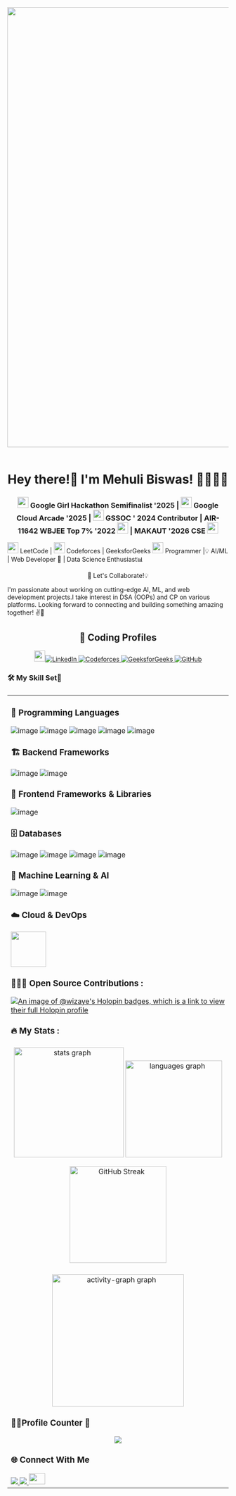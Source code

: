 <div align="center">
<img src="https://cdna.artstation.com/p/assets/images/images/028/102/058/original/pixel-jeff-matrix-s.gif?1593487263" height=auto  width=1000>
</div>  
</br>


<h1 align="center">Hey there!👋   I'm Mehuli Biswas! 👩‍🎓👩‍💻 </h1>

###

<div align="center">
 
### <img src="https://github.com/user-attachments/assets/a405d9f5-299e-48a0-a516-689d88511ae1" width="25" height="25"> Google Girl Hackathon Semifinalist '2025 | <img src="https://github.com/user-attachments/assets/4771d262-80bc-4ab7-bf5f-cc94070b64d2" width="25" height="25"> Google Cloud Arcade '2025 | <img src="https://github.com/user-attachments/assets/827e105a-d9c2-4854-879f-431a193753d8" width="25" height="25"> GSSOC ' 2024 Contributor |  AIR-11642 WBJEE Top 7% '2022  <img src="https://github.com/user-attachments/assets/eebb827f-9db7-497a-9960-4deec3c4d765 " width="25" height="25"> | MAKAUT '2026 CSE  <img src="https://github.com/user-attachments/assets/20792b6b-68fe-42a7-a7a5-d3429bc2715b" width="25" height="25">

<p align="left">
<img src="https://github.com/user-attachments/assets/66ed662e-77e2-4af7-9147-923b0150500d" height="25" widthg="25"> LeetCode | <img src="https://github.com/user-attachments/assets/98edadb7-dbb6-47df-9991-d6f92214ff80" width="25" height="25"> Codeforces | GeeksforGeeks <img src="https://github.com/user-attachments/assets/8281f2ed-15a1-42d4-8721-04ee34c2eb27" width="25" height="25">
 Programmer 
 |💡 AI/ML | Web Developer 🤖 | Data Science Enthusiast📊  
</p>
🚀 Let's Collaborate!💡
<p align="left">
I'm passionate about working on cutting-edge AI, ML, and web development projects.I take interest in DSA (OOPs) and CP on various platforms. Looking forward to connecting and building something amazing together! ✌👯  
</p>


## 🔗 Coding Profiles 
<p align="center">
<a href="https://www.linkedin.com/in/mehuli-biswas-817246334/"><img src="https://github.com/user-attachments/assets/66ed662e-77e2-4af7-9147-923b0150500d" height="25" widthg="25"><img src="https://img.shields.io/badge/Linkedin-blue?style=for-the-badge&logo=linkedin" alt="LinkedIn">
</a>

  <a href="https://codeforces.com/profile/mehulibiswas16">
  <img src="https://img.shields.io/badge/Codeforces-black?style=for-the-badge&logo=codeforces" alt="Codeforces">
</a>
  
<a href="https://www.geeksforgeeks.org/user/mehulibiswas16/">
  <img src="https://img.shields.io/badge/GeeksgorGeeks-orange?style=for-the-badge&logo=geeksforgeeks" alt="GeeksforGeeks">
</a>

<a href="https://github.com/Sanchita76">
  <img src="https://img.shields.io/badge/GitHub-green?style=for-the-badge&logo=github" alt="GitHub">
</a>

</p>

</div>

###

<h3 align="left">🛠 My Skill Set🥉  </h3>

### <table><tr><td valign="top" width="33%">

### 🚀 Programming Languages  
![image](https://github.com/user-attachments/assets/36142740-a7b0-402c-9c0d-dba80abe0aa9)
![image](https://github.com/user-attachments/assets/322ca216-82e7-45aa-816c-dcd4711c23cf)
![image](https://github.com/user-attachments/assets/4f76f2d4-1600-4eab-8903-b68b51416722)
![image](https://github.com/user-attachments/assets/e170d398-2160-4498-8627-46516d980162)
![image](https://github.com/user-attachments/assets/023a57e2-f37c-48ea-bfd9-88ad4d7bdb5d)


### 🏗️ Backend Frameworks  
![image](https://github.com/user-attachments/assets/373c8166-afe8-4f8c-a718-b4789dfc34c1)
![image](https://github.com/user-attachments/assets/083c7395-e65c-4821-b9af-b6d34c52d629)


### 🎨 Frontend Frameworks & Libraries  
![image](https://github.com/user-attachments/assets/cd219bb1-5c50-4135-bb38-d7c004fc363f)


### 🗄️ Databases  
![image](https://github.com/user-attachments/assets/bec1cd96-5d1e-4942-8120-09a5d44675ba)
![image](https://github.com/user-attachments/assets/077f58cf-c3cb-44c1-ad10-94c8e44306d2)
![image](https://github.com/user-attachments/assets/95461399-4c0c-4239-b2dd-aa163d3716e3)
![image](https://github.com/user-attachments/assets/cb85e69d-f7cf-40e9-b915-082f31234af8)


### 🧠 Machine Learning & AI  
![image](https://github.com/user-attachments/assets/540f5f1f-ae7e-4ecf-bbf8-09173d5a5d69)
![image](https://github.com/user-attachments/assets/9d460cab-0f51-4ce9-98bd-054594f7f56d)

### ☁️ Cloud & DevOps  
<img src="https://github.com/user-attachments/assets/4771d262-80bc-4ab7-bf5f-cc94070b64d2" width="80" height="80"> 
 
###

<h3 align="left">🧑🏻‍💻 Open Source Contributions :</h3> 

[![An image of @wizaye's Holopin badges, which is a link to view their full Holopin profile](https://holopin.me/wizaye)](https://holopin.io/@wizaye)


###

<h3 align="left">🔥   My Stats :</h3>

###

<div align="center">
  <img src="https://github-readme-stats.vercel.app/api?username=Sanchita76&show_icons=true&count_private=true&hide_border=false&theme=tokyonight" height="250" alt="stats graph"  />

  <img src="https://github-readme-stats.vercel.app/api/top-langs?username=Sanchita76&locale=en&hide_title=false&layout=compact&card_width=320&langs_count=5&theme=tokyonight&hide_border=false&order=2" height="220" alt="languages graph"  />

 <a href="https://git.io/streak-stats"><img src="https://streak-stats.demolab.com?user=Sanchita76&theme=tokyonight&hide_border=false&border_radius=5&order=3" height="220" alt="GitHub Streak" /></a>
</div>

###

<div align="center">
  <img src="https://github-readme-activity-graph.vercel.app/graph?username=Sanchita76&radius=16&bg_color=1a1b27&color=c0caf5&line=9e4c98&point=f7768e&area=true&order=5" height="300" alt="activity-graph graph"  />
  
</div>

### 🎉✨Profile Counter 👀

<div align="center">
  <img src="https://profile-counter.glitch.me/Sanchita76/count.svg?"  />
</div>

### 🌐 Connect With Me  

<div align="">
  <a href="https://www.linkedin.com/in/mehuli-biswas-817246334/">
    <img src="https://img.shields.io/badge/LinkedIn-0077B5?style=for-the-badge&logo=linkedin&logoColor=blue" />
  </a>
    <a href="mailto:mehulibiswas16@gmail.com">
    <img src="https://img.shields.io/badge/Gmail-D14836?style=for-the-badge&logo=gmail&logoColor=white" />
  </a>

  <a href="https://mehulibiswas.vercel.app" target="_blank">
    <img src="https://github.com/user-attachments/assets/a42865e0-7fa6-4930-9406-dc4696aa5fc6"
 width="37" height="25">
  </a>
</div>
